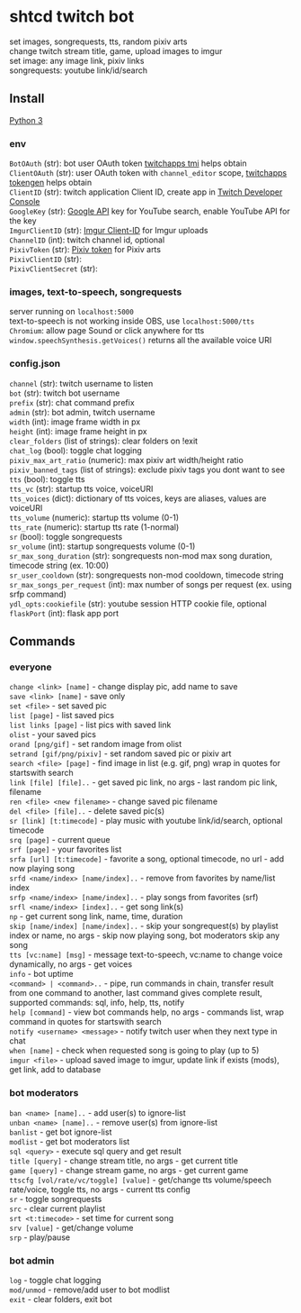 # shtcd twitch bot
  
set images, songrequests, tts, random pixiv arts  
change twitch stream title, game, upload images to imgur  
set image: any image link, pixiv links  
songrequests: youtube link/id/search  

## Install

[Python 3](https://www.python.org/)  

### env

`BotOAuth`             (str): bot user OAuth token [twitchapps tmi](https://twitchapps.com/tmi/) helps obtain  
`ClientOAuth`          (str): user OAuth token with `channel_editor` scope, [twitchapps tokengen](https://twitchapps.com/tokengen/) helps obtain  
`ClientID`             (str): twitch application Client ID, create app in [Twitch Developer Console](https://dev.twitch.tv/console/apps)  
`GoogleKey`            (str): [Google API](https://console.developers.google.com/apis/credentials) key for YouTube search, enable YouTube API for the key  
`ImgurClientID`        (str): [Imgur Client-ID](https://api.imgur.com/oauth2/addclient) for Imgur uploads  
`ChannelID`            (int): twitch channel id, optional  
`PixivToken`           (str): [Pixiv token](https://gist.github.com/ZipFile/c9ebedb224406f4f11845ab700124362) for Pixiv arts  
`PixivClientID`        (str):  
`PixivClientSecret`    (str):  

### images, text-to-speech, songrequests

server running on `localhost:5000`  
text-to-speech is not working inside OBS, use `localhost:5000/tts`  
`Chromium`: allow page Sound or click anywhere for tts  
`window.speechSynthesis.getVoices()` returns all the available voice URI  

### config.json

`channel`                  (str): twitch username to listen  
`bot`                      (str): twitch bot username  
`prefix`                   (str): chat command prefix  
`admin`                    (str): bot admin, twitch username  
`width`                    (int): image frame width in px  
`height`                   (int): image frame height in px  
`clear_folders`            (list of strings): clear folders on !exit  
`chat_log`                 (bool): toggle chat logging  
`pixiv_max_art_ratio`      (numeric): max pixiv art width/height ratio  
`pixiv_banned_tags`        (list of strings): exclude pixiv tags you dont want to see  
`tts`                      (bool): toggle tts  
`tts_vc`                   (str): startup tts voice, voiceURI  
`tts_voices`               (dict): dictionary of tts voices, keys are aliases, values are voiceURI  
`tts_volume`               (numeric): startup tts volume (0-1)  
`tts_rate`                 (numeric): startup tts rate (1-normal)  
`sr`                       (bool): toggle songrequests  
`sr_volume`                (int): startup songrequests volume (0-1)  
`sr_max_song_duration`     (str): songrequests non-mod max song duration, timecode string (ex. 10:00)  
`sr_user_cooldown`         (str): songrequests non-mod cooldown, timecode string  
`sr_max_songs_per_request` (int): max number of songs per request (ex. using srfp command)  
`ydl_opts:cookiefile`      (str): youtube session HTTP cookie file, optional  
`flaskPort`                (int): flask app port  

## Commands

### everyone

`change <link> [name]` - change display pic, add name to save  
`save <link> [name]` - save only  
`set <file>` - set saved pic  
`list [page]` - list saved pics  
`list links [page]` - list pics with saved link  
`olist` - your saved pics  
`orand [png/gif]` - set random image from olist  
`setrand [gif/png/pixiv]` - set random saved pic or pixiv art  
`search <file> [page]` - find image in list (e.g. gif, png) wrap in quotes for startswith search  
`link [file] [file]..` - get saved pic link, no args - last random pic link, filename  
`ren <file> <new filename>` - change saved pic filename  
`del <file> [file]..` - delete saved pic(s)  
`sr [link] [t:timecode]` - play music with youtube link/id/search, optional timecode  
`srq [page]` - current queue  
`srf [page]` - your favorites list  
`srfa [url] [t:timecode]` - favorite a song, optional timecode, no url - add now playing song  
`srfd <name/index> [name/index]..` - remove from favorites by name/list index  
`srfp <name/index> [name/index]..` - play songs from favorites (srf)  
`srfl <name/index> [index]..` - get song link(s)  
`np` - get current song link, name, time, duration  
`skip [name/index] [name/index]..` - skip your songrequest(s) by playlist index or name, no args - skip now playing song, bot moderators skip any song  
`tts [vc:name] [msg]` - message text-to-speech, vc:name to change voice dynamically, no args - get voices  
`info` - bot uptime  
`<command> | <command>..` - pipe, run commands in chain, transfer result from one command to another, last command gives complete result, supported commands: sql, info, help, tts, notify  
`help [command]` - view bot commands help, no args - commands list, wrap command in quotes for startswith search  
`notify <username> <message>` - notify twitch user when they next type in chat  
`when [name]` - check when requested song is going to play (up to 5)  
`imgur <file>` - upload saved image to imgur, update link if exists (mods), get link, add to database  

### bot moderators

`ban <name> [name]..` - add user(s) to ignore-list  
`unban <name> [name]..` - remove user(s) from ignore-list  
`banlist` - get bot ignore-list  
`modlist` - get bot moderators list  
`sql <query>` - execute sql query and get result  
`title [query]` - change stream title, no args - get current title  
`game [query]` - change stream game, no args - get current game  
`ttscfg [vol/rate/vc/toggle] [value]` - get/change tts volume/speech rate/voice, toggle tts, no args - current tts config  
`sr` - toggle songrequests  
`src` - clear current playlist  
`srt <t:timecode>` - set time for current song  
`srv [value]` - get/change volume  
`srp` - play/pause  

### bot admin

`log` - toggle chat logging  
`mod/unmod` - remove/add user to bot modlist  
`exit` - clear folders, exit bot  
